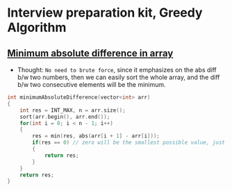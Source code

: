 # Interview preparation kit, Greedy Algorithm

## [Minimum absolute difference in array](https://www.hackerrank.com/challenges/minimum-absolute-difference-in-an-array/problem?h_l=interview&playlist_slugs%5B%5D=interview-preparation-kit&playlist_slugs%5B%5D=greedy-algorithms)
* Thought: `No need to brute force`, since it emphasizes on the abs diff b/w two numbers, then we can easily sort the whole array, and the diff b/w two consecutive elements will be the minimum.
```cpp
int minimumAbsoluteDifference(vector<int> arr) 
{
    int res = INT_MAX, n = arr.size();
    sort(arr.begin(), arr.end()); 
    for(int i = 0; i < n - 1; i++)
    {
        res = min(res, abs(arr[i + 1] - arr[i]));
        if(res == 0) // zero will be the smallest possible value, just return the answer immediately
        {
            return res;
        }
    }
    return res;
}

```